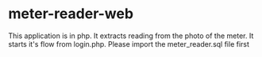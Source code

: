 # meter-reader-web
This application is in php. It extracts reading from the photo of the meter. It starts it's flow from login.php. Please import the meter_reader.sql file first
